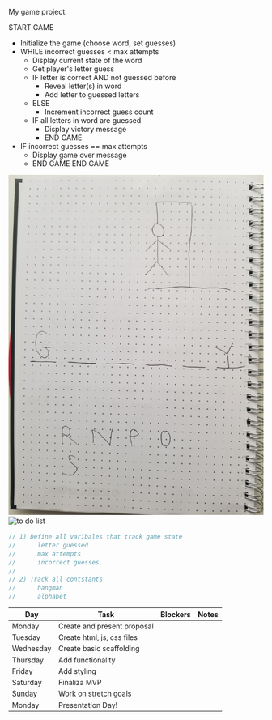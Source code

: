 My game project.

START GAME
  - Initialize the game (choose word, set guesses)
  - WHILE incorrect guesses < max attempts
      - Display current state of the word
      - Get player's letter guess
      - IF letter is correct AND not guessed before
          - Reveal letter(s) in word
          - Add letter to guessed letters
      - ELSE
          - Increment incorrect guess count
      - IF all letters in word are guessed
          - Display victory message
          - END GAME
  - IF incorrect guesses == max attempts
      - Display game over message
      - END GAME
END GAME

![hangman wireframe](./assets/20240715_141602.jpg)
![to do list](./assets/Screenshot%202024-07-15%20at%203.07.19 PM.png)

```javascript
// 1) Define all varibales that track game state
//      letter guessed
//      max attempts
//      incorrect guesses
// 
// 2) Track all contstants
//      hangman
//      alphabet
```

| Day       | Task                        | Blockers | Notes |
|-----------|-----------------------------|----------|-------|
| Monday    | Create and present proposal |          |       |
| Tuesday   | Create html, js, css files  |          |       |
| Wednesday | Create basic scaffolding    |          |       |
| Thursday  | Add functionality           |          |       |
| Friday    | Add styling                 |          |       |
| Saturday  | Finaliza MVP                |          |       |
| Sunday    | Work on stretch goals       |          |       |
| Monday    | Presentation Day!           |          |       |
